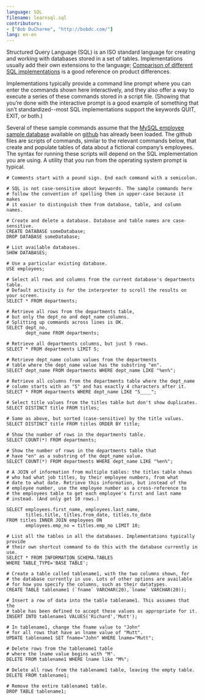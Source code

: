 ```yaml
---
language: SQL
filename: learnsql.sql
contributors:
- ["Bob DuCharme", "http://bobdc.com/"]
lang: en-en
---
```


Structured Query Language (SQL) is an ISO standard language for creating and working with databases stored in a set of tables. Implementations usually add their own extensions to the language; [Comparison of different SQL implementations](http://troels.arvin.dk/db/rdbms/) is a good reference on product differences.

Implementations typically provide a command line prompt where you can enter the commands shown here interactively, and they also offer a way to execute a series of these commands stored in a script file.  (Showing that you’re done with the interactive prompt is a good example of something that isn’t standardized--most SQL implementations support the keywords QUIT, EXIT, or both.)

Several of these sample commands assume that the [MySQL employee sample database](https://dev.mysql.com/doc/employee/en/) available on [github](https://github.com/datacharmer/test_db) has already been loaded. The github files are scripts of commands, similar to the relevant commands below, that create and populate tables of data about a fictional company’s employees. The syntax for running these scripts will depend on the SQL implementation you are using. A utility that you run from the operating system prompt is typical. 


```
# Comments start with a pound sign. End each command with a semicolon.

# SQL is not case-sensitive about keywords. The sample commands here
# follow the convention of spelling them in upper-case because it makes 
# it easier to distinguish them from database, table, and column names.

# Create and delete a database. Database and table names are case-sensitive.
CREATE DATABASE someDatabase;
DROP DATABASE someDatabase;

# List available databases.
SHOW DATABASES;

# Use a particular existing database. 
USE employees;    

# Select all rows and columns from the current database's departments table.
# Default activity is for the interpreter to scroll the results on your screen. 
SELECT * FROM departments;

# Retrieve all rows from the departments table, 
# but only the dept_no and dept_name columns. 
# Splitting up commands across lines is OK.
SELECT dept_no,
       dept_name FROM departments;

# Retrieve all departments columns, but just 5 rows. 
SELECT * FROM departments LIMIT 5;

# Retrieve dept_name column values from the departments
# table where the dept_name value has the substring "en". 
SELECT dept_name FROM departments WHERE dept_name LIKE "%en%";

# Retrieve all columns from the departments table where the dept_name
# column starts with an "S" and has exactly 4 characters after it. 
SELECT * FROM departments WHERE dept_name LIKE "S____";

# Select title values from the titles table but don't show duplicates.
SELECT DISTINCT title FROM titles;

# Same as above, but sorted (case-sensitive) by the title values. 
SELECT DISTINCT title FROM titles ORDER BY title;

# Show the number of rows in the departments table.
SELECT COUNT(*) FROM departments;

# Show the number of rows in the departments table that
# have "en" as a substring of the dept_name value. 
SELECT COUNT(*) FROM departments WHERE dept_name LIKE "%en%";

# A JOIN of information from multiple tables: the titles table shows 
# who had what job titles, by their employee numbers, from what 
# date to what date. Retrieve this information, but instead of the
# employee number, use the employee number as a cross-reference to 
# the employees table to get each employee's first and last name
# instead. (And only get 10 rows.)

SELECT employees.first_name, employees.last_name,
       titles.title, titles.from_date, titles.to_date
FROM titles INNER JOIN employees ON
       employees.emp_no = titles.emp_no LIMIT 10;

# List all the tables in all the databases. Implementations typically provide
# their own shortcut command to do this with the database currently in use.
SELECT * FROM INFORMATION_SCHEMA.TABLES
WHERE TABLE_TYPE='BASE TABLE';

# Create a table called tablename1, with the two columns shown, for
# the database currently in use. Lots of other options are available
# for how you specify the columns, such as their datatypes.
CREATE TABLE tablename1 (`fname` VARCHAR(20),`lname` VARCHAR(20));

# Insert a row of data into the table tablename1. This assumes that the 
# table has been defined to accept these values as appropriate for it. 
INSERT INTO tablename1 VALUES('Richard','Mutt');

# In tablename1, change the fname value to "John"
# for all rows that have an lname value of "Mutt". 
UPDATE tablename1 SET fname="John" WHERE lname="Mutt";

# Delete rows from the tablename1 table
# where the lname value begins with "M".
DELETE FROM tablename1 WHERE lname like "M%";

# Delete all rows from the tablename1 table, leaving the empty table.
DELETE FROM tablename1;

# Remove the entire tablename1 table. 
DROP TABLE tablename1;
```
